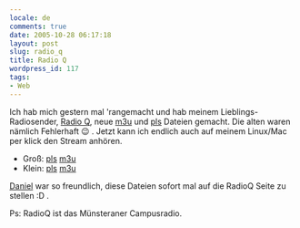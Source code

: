 ```yaml
---
locale: de
comments: true
date: 2005-10-28 06:17:18
layout: post
slug: radio_q
title: Radio Q
wordpress_id: 117
tags:
- Web
---
```


Ich hab mich gestern mal 'rangemacht und hab meinem Lieblings-Radiosender,
[Radio Q](http://radioq.de), neue [m3u](http://de.wikipedia.org/wiki/M3U) und
[pls](http://de.wikipedia.org/wiki/PLS_%28Dateiformat%29) Dateien gemacht. Die
alten waren nämlich Fehlerhaft :wink: . Jetzt kann ich endlich auch auf meinem
Linux/Mac per klick den Stream anhören.

  * Groß: [pls](http://www.radioq.de/stream/gross.pls) [m3u](http://www.radioq.de/stream/gross.m3u)
  * Klein: [pls](http://www.radioq.de/stream/klein.pls) [m3u](http://www.radioq.de/stream/klein.m3u)

[Daniel](http://fiene.tv) war so freundlich, diese Dateien sofort mal auf die
RadioQ Seite zu stellen :D .

Ps: RadioQ ist das Münsteraner Campusradio.
